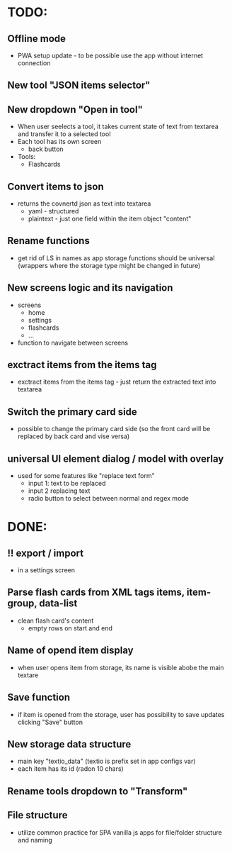# TODO:

## Offline mode
- PWA setup update - to be possible use the app without internet connection

## New tool "JSON items selector"

## New dropdown "Open in tool"
- When user seelects a tool, it takes current state of text from textarea and transfer it to a selected tool
- Each tool has its own screen
  - back button
- Tools:
  - Flashcards

## Convert items to json
- returns the covnertd json as text into textarea
  - yaml - structured
  - plaintext - just one field within the item object "content"

## Rename functions
- get rid of LS in names as app storage functions should be universal (wrappers where the storage type might be changed in future)

## New screens logic and its navigation
- screens
  - home
  - settings
  - flashcards
  - ...
- function to navigate between screens

## exctract items from the items tag
- exctract items from the items tag - just return the extracted text into textarea

## Switch the primary card side
- possible to change the primary card side (so the front card will be replaced by back card and vise versa)

## universal UI element dialog / model with overlay
- used for some features like "replace text form"
  - input 1: text to be replaced
  - input 2 replacing text
  - radio button to select between normal and regex mode



# DONE:

## !! export / import
- in a settings screen

## Parse flash cards from XML tags items, item-group, data-list
- clean flash card's content
  - empty rows on start and end

## Name of opend item display
- when user opens item from storage, its name is visible abobe the main textare

## Save function
- if item is opened from the storage, user has possibility to save updates clicking "Save" button

## New storage data structure
- main key "textio_data" (textio is prefix set in app configs var)
- each item has its id (radon 10 chars)

## Rename tools dropdown to "Transform"

## File structure
- utilize common practice for SPA vanilla js apps for file/folder structure and naming